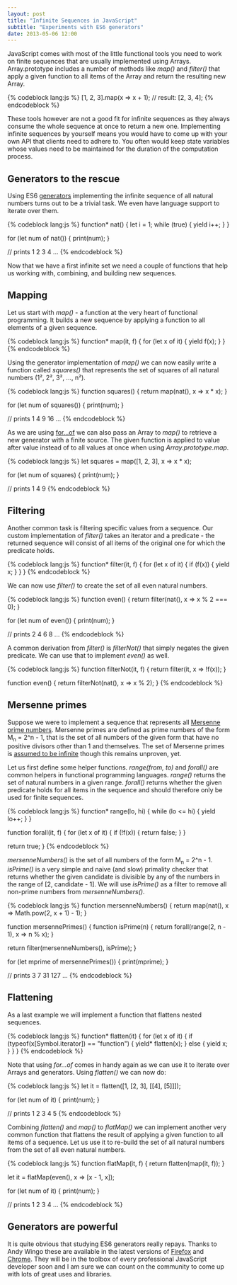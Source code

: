 ```yaml
---
layout: post
title: "Infinite Sequences in JavaScript"
subtitle: "Experiments with ES6 generators"
date: 2013-05-06 12:00
---
```


JavaScript comes with most of the little functional tools you need to work on
finite sequences that are usually implemented using Arrays. Array.prototype
includes a number of methods like *map()* and *filter()* that apply a given
function to all items of the Array and return the resulting new Array.

{% codeblock lang:js %}
[1, 2, 3].map(x => x + 1); // result: [2, 3, 4];
{% endcodeblock %}

These tools however are not a good fit for infinite sequences as they always
consume the whole sequence at once to return a new one. Implementing infinite
sequences by yourself means you would have to come up with your own API that
clients need to adhere to. You often would keep state variables whose values
need to be maintained for the duration of the computation process.

## Generators to the rescue

Using ES6
[generators](http://wiki.ecmascript.org/doku.php?id=harmony:generators)
implementing the infinite sequence of all natural numbers turns out to be a
trivial task. We even have language support to iterate over them.

{% codeblock lang:js %}
function* nat() {
  let i = 1;
  while (true) {
    yield i++;
  }
}

for (let num of nat()) {
  print(num);
}

// prints 1 2 3 4 ...
{% endcodeblock %}

Now that we have a first infinite set we need a couple of functions that help us
working with, combining, and building new sequences.

## Mapping

Let us start with *map()* - a function at the very heart of functional
programming. It builds a new sequence by applying a function to all elements of
a given sequence.

{% codeblock lang:js %}
function* map(it, f) {
  for (let x of it) {
    yield f(x);
  }
}
{% endcodeblock %}

Using the generator implementation of *map()* we can now easily write a function
called *squares()* that represents the set of squares of all natural numbers
(1², 2², 3², ..., n²).

{% codeblock lang:js %}
function squares() {
  return map(nat(), x => x * x);
}

for (let num of squares()) {
  print(num);
}

// prints 1 4 9 16 ...
{% endcodeblock %}

As we are using
[for...of](https://developer.mozilla.org/en-US/docs/JavaScript/Reference/Statements/for...of)
we can also pass an Array to *map()* to retrieve a new generator with a finite
source. The given function is applied to value after value instead of to all
values at once when using *Array.prototype.map*.

{% codeblock lang:js %}
let squares = map([1, 2, 3], x => x * x);

for (let num of squares) {
  print(num);
}

// prints 1 4 9
{% endcodeblock %}

## Filtering

Another common task is filtering specific values from a sequence. Our custom
implementation of *filter()* takes an iterator and a predicate - the returned
sequence will consist of all items of the original one for which the predicate
holds.

{% codeblock lang:js %}
function* filter(it, f) {
  for (let x of it) {
    if (f(x)) {
      yield x;
    }
  }
}
{% endcodeblock %}

We can now use *filter()* to create the set of all even natural numbers.

{% codeblock lang:js %}
function even() {
  return filter(nat(), x => x % 2 === 0);
}

for (let num of even()) {
  print(num);
}

// prints 2 4 6 8 ...
{% endcodeblock %}

A common derivation from *filter()* is *filterNot()* that simply negates the
given predicate. We can use that to implement *even()* as well.

{% codeblock lang:js %}
function filterNot(it, f) {
  return filter(it, x => !f(x));
}

function even() {
  return filterNot(nat(), x => x % 2);
}
{% endcodeblock %}

## Mersenne primes

Suppose we were to implement a sequence that represents all
[Mersenne prime numbers](https://en.wikipedia.org/wiki/Mersenne_prime).
Mersenne primes are defined as prime numbers of the form M<sub>n</sub> = 2^n - 1,
that is the set of all numbers of the given form that have no positive divisors
other than 1 and themselves. The set of Mersenne primes is
[assumed to be infinite](https://en.wikipedia.org/wiki/Lenstra%E2%80%93Pomerance%E2%80%93Wagstaff_conjecture)
though this remains unproven, yet.


Let us first define some helper functions. *range(from, to)* and *forall()* are
common helpers in functional programming languages. *range()* returns the set of
natural numbers in a given range. *forall()* returns whether the given predicate
holds for all items in the sequence and should therefore only be used for finite
sequences.

{% codeblock lang:js %}
function* range(lo, hi) {
  while (lo <= hi) {
    yield lo++;
  }
}

function forall(it, f) {
  for (let x of it) {
    if (!f(x)) {
      return false;
    }
  }

  return true;
}
{% endcodeblock %}

*mersenneNumbers()* is the set of all numbers of the form M<sub>n</sub> = 2^n - 1.
*isPrime()* is a very simple and naive (and slow) primality checker that returns
whether the given candidate is divisible by any of the numbers in the range of
[2, candidate - 1]. We will use *isPrime()* as a filter to remove all non-prime
numbers from *mersenneNumbers()*.

{% codeblock lang:js %}
function mersenneNumbers() {
  return map(nat(), x => Math.pow(2, x + 1) - 1);
}

function mersennePrimes() {
  function isPrime(n) {
    return forall(range(2, n - 1), x => n % x);
  }

  return filter(mersenneNumbers(), isPrime);
}

for (let mprime of mersennePrimes()) {
  print(mprime);
}

// prints 3 7 31 127 ...
{% endcodeblock %}

## Flattening

As a last example we will implement a function that flattens nested sequences.

{% codeblock lang:js %}
function* flatten(it) {
  for (let x of it) {
    if (typeof(x[Symbol.iterator]) == "function") {
      yield* flatten(x);
    } else {
      yield x;
    }
  }
}
{% endcodeblock %}

Note that using *for...of* comes in handy again as we can use it to iterate
over Arrays and generators. Using *flatten()* we can now do:

{% codeblock lang:js %}
let it = flatten([1, [2, 3], [[4], [5]]]);

for (let num of it) {
  print(num);
}

// prints 1 2 3 4 5
{% endcodeblock %}

Combining *flatten()* and *map()* to *flatMap()* we can implement another very
common function that flattens the result of applying a given function to all
items of a sequence. Let us use it to re-build the set of all natural numbers
from the set of all even natural numbers.

{% codeblock lang:js %}
function flatMap(it, f) {
  return flatten(map(it, f));
}

let it = flatMap(even(), x => [x - 1, x]);

for (let num of it) {
  print(num);
}

// prints 1 2 3 4 ...
{% endcodeblock %}

## Generators are powerful

It is quite obvious that studying ES6 generators really repays. Thanks to Andy
Wingo these are available in the latest versions of
[Firefox](http://wingolog.org/archives/2013/10/07/es6-generators-and-iteration-in-spidermonkey) and
[Chrome](http://wingolog.org/archives/2013/05/08/generators-in-v8). They will be
in the toolbox of every professional JavaScript developer soon and I am sure we
can count on the community to come up with lots of great uses and libraries.
